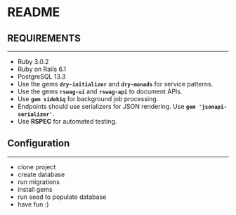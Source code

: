 # README

## REQUIREMENTS
---

- Ruby 3.0.2
- Ruby on Rails 6.1
- PostgreSQL 13.3
- Use the gems **`dry-initializer`** and **`dry-monads`** for service patterns.
- Use the gems **`rswag-ui`** and **`rswag-api`** to document APIs.
- Use **`gem sidekiq`** for background job processing.
- Endpoints should use serializers for JSON rendering. Use **`gem 'jsonapi-serializer'`**.
- Use **RSPEC** for automated testing.

## Configuration
---

- clone project
- create database
- run migrations
- install gems
- run seed to populate database
- have fun :)
